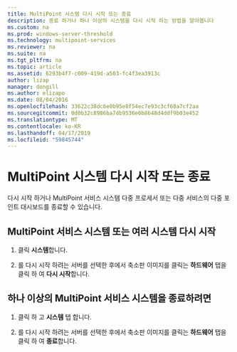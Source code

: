```yaml
---
title: MultiPoint 시스템 다시 시작 또는 종료
description: 종료 하거나 하나 이상의 시스템을 다시 시작 하는 방법을 알아봅니다
ms.custom: na
ms.prod: windows-server-threshold
ms.technology: multipoint-services
ms.reviewer: na
ms.suite: na
ms.tgt_pltfrm: na
ms.topic: article
ms.assetid: 6293b4f7-c009-419d-a503-fc4f3ea3913c
author: lizap
manager: dongill
ms.author: elizapo
ms.date: 08/04/2016
ms.openlocfilehash: 33622c38dc6e0b95e8f54ec7e93c3cf60a7cf2aa
ms.sourcegitcommit: 0d0b32c8986ba7db9536e0b8648d4ddf9b03e452
ms.translationtype: MT
ms.contentlocale: ko-KR
ms.lasthandoff: 04/17/2019
ms.locfileid: "59845744"
---
```

# <a name="restart-or-shut-down-multipoint-systems"></a>MultiPoint 시스템 다시 시작 또는 종료
다시 시작 하거나 MultiPoint 서비스 시스템 다중 프로세서 또는 다중 서비스의 다중 포인트 대시보드를 종료할 수 있습니다.  
  
## <a name="restart-a-multipoint-services-system-or-multiple-systems"></a>MultiPoint 서비스 시스템 또는 여러 시스템 다시 시작  
  
1.  클릭 **시스템**합니다.  
  
2.  를 다시 시작 하려는 서버를 선택한 후에서 축소판 이미지를 클릭는 **하드웨어** 탭을 클릭 하 여 **다시 시작**합니다.  
  
## <a name="to-shut-down-a-multipoint-services-system-or-multiple-systems"></a>하나 이상의 MultiPoint 서비스 시스템을 종료하려면  
  
1.  클릭 하 고 **시스템** 탭 합니다.  
  
2.  를 다시 시작 하려는 서버를 선택한 후에서 축소판 이미지를 클릭는 **하드웨어** 탭을 클릭 하 여 **종료**합니다.